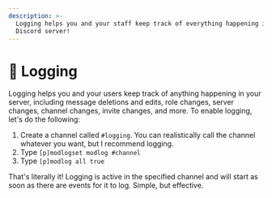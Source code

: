 ```yaml
---
description: >-
  Logging helps you and your staff keep track of everything happening in your
  Discord server!
---
```


# 💬 Logging

Logging helps you and your users keep track of anything happening in your server, including message deletions and edits, role changes, server changes, channel changes, invite changes, and more. To enable logging, let's do the following:



1. Create a channel called `#logging`. You can realistically call the channel whatever you want, but I recommend logging.&#x20;
2. Type `[p]modlogset modlog #channel`
3. Type `[p]modlog all true`

That's literally it! Logging is active in the specified channel and will start as soon as there are events for it to log. Simple, but effective.&#x20;
